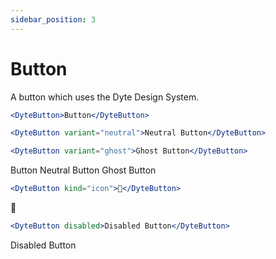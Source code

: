 ```yaml
---
sidebar_position: 3
---
```


# Button

A button which uses the Dyte Design System.

```jsx
<DyteButton>Button</DyteButton>

<DyteButton variant="neutral">Neutral Button</DyteButton>

<DyteButton variant="ghost">Ghost Button</DyteButton>
```

<div className="ui-preview space-x-3">
  <dyte-button>Button</dyte-button>
  <dyte-button variant="neutral">Neutral Button</dyte-button>
  <dyte-button variant="ghost">Ghost Button</dyte-button>
</div>

```jsx
<DyteButton kind="icon">🔆</DyteButton>
```

<div className="ui-preview">
  <dyte-button kind="icon">🔆</dyte-button>
</div>

```jsx
<DyteButton disabled>Disabled Button</DyteButton>
```

<div className="ui-preview">
  <dyte-button disabled>Disabled Button</dyte-button>
</div>
